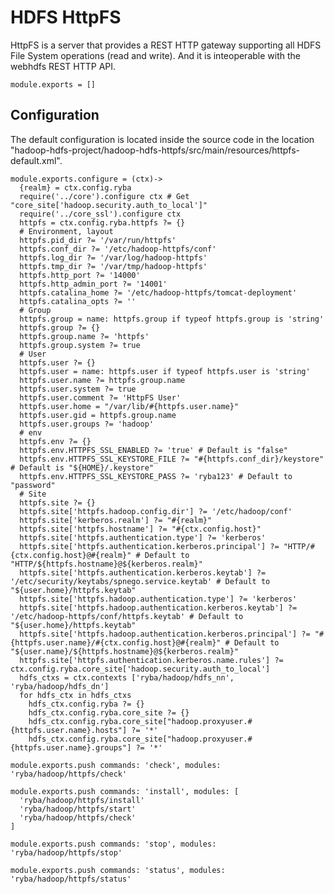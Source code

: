 
# HDFS HttpFS

HttpFS is a server that provides a REST HTTP gateway supporting all HDFS File
System operations (read and write). And it is inteoperable with the webhdfs REST
HTTP API.

    module.exports = []

## Configuration

The default configuration is located inside the source code in the location
"hadoop-hdfs-project/hadoop-hdfs-httpfs/src/main/resources/httpfs-default.xml".

    module.exports.configure = (ctx)->
      {realm} = ctx.config.ryba
      require('../core').configure ctx # Get "core_site['hadoop.security.auth_to_local']"
      require('../core_ssl').configure ctx
      httpfs = ctx.config.ryba.httpfs ?= {}
      # Environment, layout
      httpfs.pid_dir ?= '/var/run/httpfs'
      httpfs.conf_dir ?= '/etc/hadoop-httpfs/conf'
      httpfs.log_dir ?= '/var/log/hadoop-httpfs'
      httpfs.tmp_dir ?= '/var/tmp/hadoop-httpfs'
      httpfs.http_port ?= '14000'
      httpfs.http_admin_port ?= '14001'
      httpfs.catalina_home ?= '/etc/hadoop-httpfs/tomcat-deployment'
      httpfs.catalina_opts ?= ''
      # Group
      httpfs.group = name: httpfs.group if typeof httpfs.group is 'string'
      httpfs.group ?= {}
      httpfs.group.name ?= 'httpfs'
      httpfs.group.system ?= true
      # User
      httpfs.user ?= {}
      httpfs.user = name: httpfs.user if typeof httpfs.user is 'string'
      httpfs.user.name ?= httpfs.group.name
      httpfs.user.system ?= true
      httpfs.user.comment ?= 'HttpFS User'
      httpfs.user.home = "/var/lib/#{httpfs.user.name}"
      httpfs.user.gid = httpfs.group.name
      httpfs.user.groups ?= 'hadoop'
      # env
      httpfs.env ?= {}
      httpfs.env.HTTPFS_SSL_ENABLED ?= 'true' # Default is "false"
      httpfs.env.HTTPFS_SSL_KEYSTORE_FILE ?= "#{httpfs.conf_dir}/keystore" # Default is "${HOME}/.keystore"
      httpfs.env.HTTPFS_SSL_KEYSTORE_PASS ?= 'ryba123' # Default to "password"
      # Site
      httpfs.site ?= {}
      httpfs.site['httpfs.hadoop.config.dir'] ?= '/etc/hadoop/conf'
      httpfs.site['kerberos.realm'] ?= "#{realm}"
      httpfs.site['httpfs.hostname'] ?= "#{ctx.config.host}"
      httpfs.site['httpfs.authentication.type'] ?= 'kerberos'
      httpfs.site['httpfs.authentication.kerberos.principal'] ?= "HTTP/#{ctx.config.host}@#{realm}" # Default to "HTTP/${httpfs.hostname}@${kerberos.realm}"
      httpfs.site['httpfs.authentication.kerberos.keytab'] ?= '/etc/security/keytabs/spnego.service.keytab' # Default to "${user.home}/httpfs.keytab"
      httpfs.site['httpfs.hadoop.authentication.type'] ?= 'kerberos'
      httpfs.site['httpfs.hadoop.authentication.kerberos.keytab'] ?= '/etc/hadoop-httpfs/conf/httpfs.keytab' # Default to "${user.home}/httpfs.keytab"
      httpfs.site['httpfs.hadoop.authentication.kerberos.principal'] ?= "#{httpfs.user.name}/#{ctx.config.host}@#{realm}" # Default to "${user.name}/${httpfs.hostname}@${kerberos.realm}"
      httpfs.site['httpfs.authentication.kerberos.name.rules'] ?= ctx.config.ryba.core_site['hadoop.security.auth_to_local']
      hdfs_ctxs = ctx.contexts ['ryba/hadoop/hdfs_nn', 'ryba/hadoop/hdfs_dn']
      for hdfs_ctx in hdfs_ctxs
        hdfs_ctx.config.ryba ?= {}
        hdfs_ctx.config.ryba.core_site ?= {}
        hdfs_ctx.config.ryba.core_site["hadoop.proxyuser.#{httpfs.user.name}.hosts"] ?= '*'
        hdfs_ctx.config.ryba.core_site["hadoop.proxyuser.#{httpfs.user.name}.groups"] ?= '*'

    module.exports.push commands: 'check', modules: 'ryba/hadoop/httpfs/check'

    module.exports.push commands: 'install', modules: [
      'ryba/hadoop/httpfs/install'
      'ryba/hadoop/httpfs/start'
      'ryba/hadoop/httpfs/check'
    ]

    module.exports.push commands: 'stop', modules: 'ryba/hadoop/httpfs/stop'

    module.exports.push commands: 'status', modules: 'ryba/hadoop/httpfs/status'
